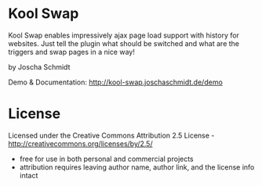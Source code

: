 Kool Swap
===============
Kool Swap enables impressively ajax page load support with history for websites. Just tell the plugin what should be switched and what are the triggers and swap pages in a nice way!

by Joscha Schmidt

Demo & Documentation: http://kool-swap.joschaschmidt.de/demo

License
=======
Licensed under the Creative Commons Attribution 2.5 License - http://creativecommons.org/licenses/by/2.5/
- free for use in both personal and commercial projects
- attribution requires leaving author name, author link, and the license info intact
